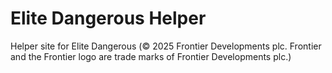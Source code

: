 # Elite Dangerous Helper
Helper site for Elite Dangerous (© 2025 Frontier Developments plc. Frontier and the Frontier logo are trade marks of Frontier Developments plc.)
